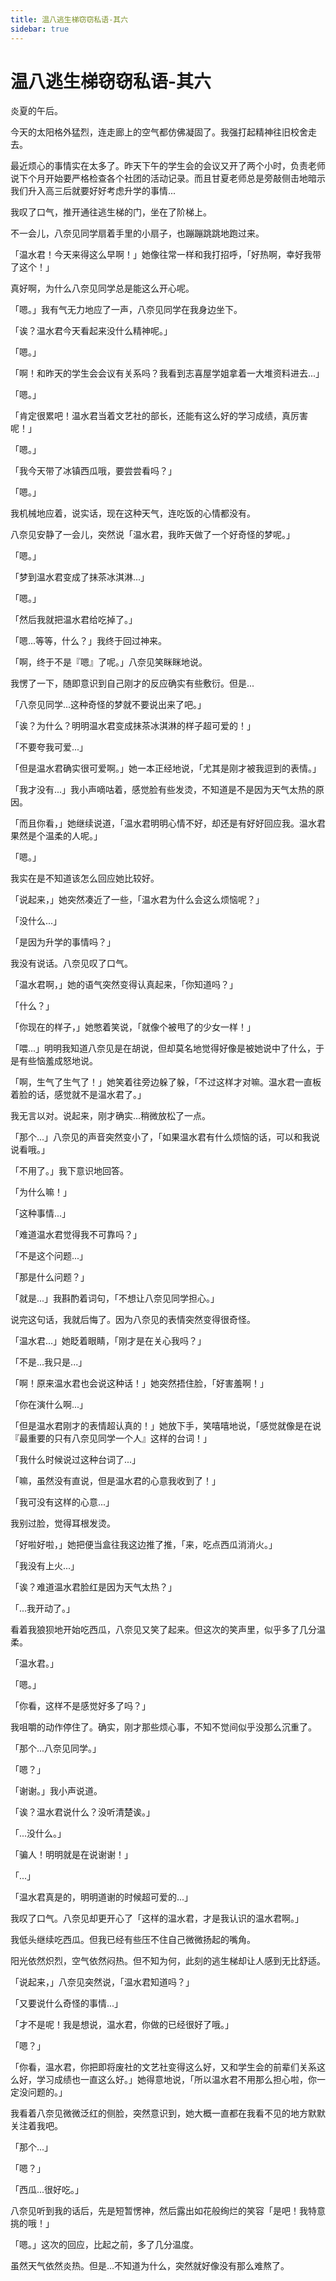 ```yaml
---
title: 温八逃生梯窃窃私语-其六
sidebar: true
---
```


# 温八逃生梯窃窃私语-其六

<ClientOnly>
<title-pv/>
</ClientOnly>

炎夏的午后。

今天的太阳格外猛烈，连走廊上的空气都仿佛凝固了。我强打起精神往旧校舍走去。

最近烦心的事情实在太多了。昨天下午的学生会的会议又开了两个小时，负责老师说下个月开始要严格检查各个社团的活动记录。而且甘夏老师总是旁敲侧击地暗示我们升入高三后就要好好考虑升学的事情...

我叹了口气，推开通往逃生梯的门，坐在了阶梯上。

不一会儿，八奈见同学扇着手里的小扇子，也蹦蹦跳跳地跑过来。

「温水君！今天来得这么早啊！」她像往常一样和我打招呼，「好热啊，幸好我带了这个！」

真好啊，为什么八奈见同学总是能这么开心呢。

「嗯。」我有气无力地应了一声，八奈见同学在我身边坐下。

「诶？温水君今天看起来没什么精神呢。」

「嗯。」

「啊！和昨天的学生会会议有关系吗？我看到志喜屋学姐拿着一大堆资料进去...」

「嗯。」

「肯定很累吧！温水君当着文艺社的部长，还能有这么好的学习成绩，真厉害呢！」

「嗯。」

「我今天带了冰镇西瓜哦，要尝尝看吗？」

「嗯。」

我机械地应着，说实话，现在这种天气，连吃饭的心情都没有。

八奈见安静了一会儿，突然说「温水君，我昨天做了一个好奇怪的梦呢。」

「嗯。」

「梦到温水君变成了抹茶冰淇淋...」

「嗯。」

「然后我就把温水君给吃掉了。」

「嗯...等等，什么？」我终于回过神来。

「啊，终于不是『嗯』了呢。」八奈见笑眯眯地说。

我愣了一下，随即意识到自己刚才的反应确实有些敷衍。但是...

「八奈见同学...这种奇怪的梦就不要说出来了吧。」

「诶？为什么？明明温水君变成抹茶冰淇淋的样子超可爱的！」

「不要夸我可爱...」

「但是温水君确实很可爱啊。」她一本正经地说，「尤其是刚才被我逗到的表情。」

「我才没有...」我小声嘀咕着，感觉脸有些发烫，不知道是不是因为天气太热的原因。

「而且你看，」她继续说道，「温水君明明心情不好，却还是有好好回应我。温水君果然是个温柔的人呢。」

「嗯。」

我实在是不知道该怎么回应她比较好。

「说起来，」她突然凑近了一些，「温水君为什么会这么烦恼呢？」

「没什么...」

「是因为升学的事情吗？」

我没有说话。八奈见叹了口气。

「温水君啊，」她的语气突然变得认真起来，「你知道吗？」

「什么？」

「你现在的样子，」她憋着笑说，「就像个被甩了的少女一样！」

「喂...」明明我知道八奈见是在胡说，但却莫名地觉得好像是被她说中了什么，于是有些恼羞成怒地说。

「啊，生气了生气了！」她笑着往旁边躲了躲，「不过这样才对嘛。温水君一直板着脸的话，感觉就不是温水君了。」

我无言以对。说起来，刚才确实...稍微放松了一点。

「那个...」八奈见的声音突然变小了，「如果温水君有什么烦恼的话，可以和我说说看哦。」

「不用了。」我下意识地回答。

「为什么嘛！」

「这种事情...」

「难道温水君觉得我不可靠吗？」

「不是这个问题...」

「那是什么问题？」

「就是...」我斟酌着词句，「不想让八奈见同学担心。」

说完这句话，我就后悔了。因为八奈见的表情突然变得很奇怪。

「温水君...」她眨着眼睛，「刚才是在关心我吗？」

「不是...我只是...」

「啊！原来温水君也会说这种话！」她突然捂住脸，「好害羞啊！」

「你在演什么啊...」

「但是温水君刚才的表情超认真的！」她放下手，笑嘻嘻地说，「感觉就像是在说『最重要的只有八奈见同学一个人』这样的台词！」

「我什么时候说过这种台词了...」

「嘛，虽然没有直说，但是温水君的心意我收到了！」

「我可没有这样的心意...」

我别过脸，觉得耳根发烫。

「好啦好啦，」她把便当盒往我这边推了推，「来，吃点西瓜消消火。」

「我没有上火...」

「诶？难道温水君脸红是因为天气太热？」

「...我开动了。」

看着我狼狈地开始吃西瓜，八奈见又笑了起来。但这次的笑声里，似乎多了几分温柔。

「温水君。」

「嗯。」

「你看，这样不是感觉好多了吗？」

我咀嚼的动作停住了。确实，刚才那些烦心事，不知不觉间似乎没那么沉重了。

「那个...八奈见同学。」

「嗯？」

「谢谢。」我小声说道。

「诶？温水君说什么？没听清楚诶。」

「...没什么。」

「骗人！明明就是在说谢谢！」

「...」

「温水君真是的，明明道谢的时候超可爱的...」

我叹了口气。八奈见却更开心了「这样的温水君，才是我认识的温水君啊。」

我低头继续吃西瓜。但我已经有些压不住自己微微扬起的嘴角。

阳光依然炽烈，空气依然闷热。但不知为何，此刻的逃生梯却让人感到无比舒适。

「说起来，」八奈见突然说，「温水君知道吗？」

「又要说什么奇怪的事情...」

「才不是呢！我是想说，温水君，你做的已经很好了哦。」

「嗯？」

「你看，温水君，你把即将废社的文艺社变得这么好，又和学生会的前辈们关系这么好，学习成绩也一直这么好。」她得意地说，「所以温水君不用那么担心啦，你一定没问题的。」

我看着八奈见微微泛红的侧脸，突然意识到，她大概一直都在我看不见的地方默默关注着我吧。

「那个...」

「嗯？」

「西瓜...很好吃。」

八奈见听到我的话后，先是短暂愣神，然后露出如花般绚烂的笑容「是吧！我特意挑的哦！」

「嗯。」这次的回应，比起之前，多了几分温度。

虽然天气依然炎热。但是...不知道为什么，突然就好像没有那么难熬了。

<ClientOnly>
  <leave/>
</ClientOnly/>